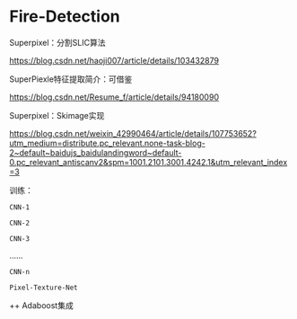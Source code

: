 # Fire-Detection


Superpixel：分割SLIC算法

https://blog.csdn.net/haoji007/article/details/103432879


SuperPiexle特征提取简介：可借鉴

https://blog.csdn.net/Resume_f/article/details/94180090

Superpixel：Skimage实现

https://blog.csdn.net/weixin_42990464/article/details/107753652?utm_medium=distribute.pc_relevant.none-task-blog-2~default~baidujs_baidulandingword~default-0.pc_relevant_antiscanv2&spm=1001.2101.3001.4242.1&utm_relevant_index=3

训练：

`CNN-1`

`CNN-2`

`CNN-3`

……

`CNN-n`

`Pixel-Texture-Net`

++ Adaboost集成

